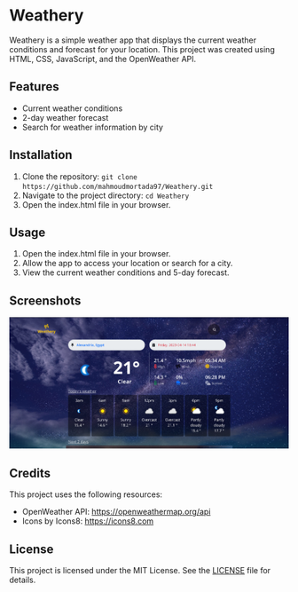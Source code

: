 # Weathery

Weathery is a simple weather app that displays the current weather conditions and forecast for your location. This project was created using HTML, CSS, JavaScript, and the OpenWeather API.

## Features

- Current weather conditions
- 2-day weather forecast
- Search for weather information by city

## Installation

1. Clone the repository: `git clone https://github.com/mahmoudmortada97/Weathery.git`
2. Navigate to the project directory: `cd Weathery`
3. Open the index.html file in your browser.

## Usage

1. Open the index.html file in your browser.
2. Allow the app to access your location or search for a city.
3. View the current weather conditions and 5-day forecast.

## Screenshots

![Weathery Screenshot 1](Images/Screenshot%202023-04-14%20184633.png)

## Credits

This project uses the following resources:

- OpenWeather API: https://openweathermap.org/api
- Icons by Icons8: https://icons8.com

## License

This project is licensed under the MIT License. See the [LICENSE](LICENSE) file for details.
